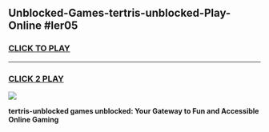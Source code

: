 
## Unblocked-Games-tertris-unblocked-Play-Online #ler05
<h3>
<a href="https://news.freeplayer.one?title=tertris-unblocked&ref=3">CLICK TO PLAY</a></h3>
<hr>

<h3>
<a href="https://news.freeplayer.one?title=tertris-unblocked&ref=3">CLICK 2 PLAY</a>
  
</h3>

<a href="https://news.freeplayer.one?title=tertris-unblocked&ref=3"><img src="https://clearcache.store/games.png"></a>


**tertris-unblocked games unblocked: Your Gateway to Fun and Accessible Online Gaming**
